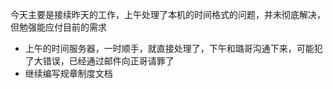今天主要是接续昨天的工作，上午处理了本机的时间格式的问题，并未彻底解决，但勉强能应付目前的需求

* 上午的时间服务器，一时顺手，就直接处理了，下午和璐哥沟通下来，可能犯了大错误，已经通过邮件向正哥请罪了
* 继续编写规章制度文档